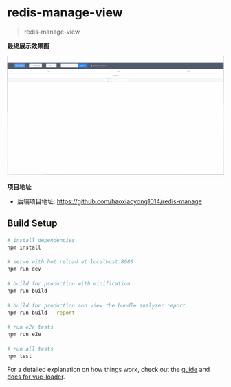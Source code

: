 # redis-manage-view

> redis-manage-view

**最终展示效果图**

![image](https://github.com/haoxiaoyong1014/redis-manage/raw/master/redis-manage.gif)


**项目地址**

* 后端项目地址: https://github.com/haoxiaoyong1014/redis-manage 


## Build Setup

``` bash
# install dependencies
npm install

# serve with hot reload at localhost:8080
npm run dev

# build for production with minification
npm run build

# build for production and view the bundle analyzer report
npm run build --report

# run e2e tests
npm run e2e

# run all tests
npm test
```

For a detailed explanation on how things work, check out the [guide](http://vuejs-templates.github.io/webpack/) and [docs for vue-loader](http://vuejs.github.io/vue-loader).
